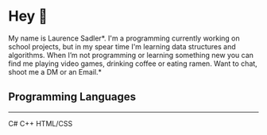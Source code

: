 # Hey 👋

My name is Laurence Sadler*. I'm a programming currently working on school projects, but in my spear time I'm learning data structures and algorithms. When I’m not programming or learning something new you can find me playing video games, drinking coffee or eating ramen. Want to chat, shoot me a DM or an Email.* 

## Programming Languages
---
C# 
C++
HTML/CSS

<!--
**SirLorrence/SirLorrence** is a ✨ _special_ ✨ repository because its `README.md` (this file) appears on your GitHub profile.

Here are some ideas to get you started:

- 🔭 I’m currently working on ...
- 🌱 I’m currently learning ...
- 👯 I’m looking to collaborate on ...
- 🤔 I’m looking for help with ...
- 💬 Ask me about ...
- 📫 How to reach me: ...
- 😄 Pronouns: ...
- ⚡ Fun fact: ...
-->
